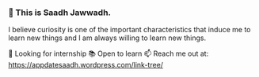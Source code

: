 ### 👋 This is Saadh Jawwadh.
I believe curiosity is one of the important characteristics that induce me to learn new things and I am always willing to learn new things.

🧐 Looking for internship
📚 Open to learn
📫 Reach me out at: https://appdatesaadh.wordpress.com/link-tree/


<!--
**SaadhJawwadh/SaadhJawwadh** is a ✨ _special_ ✨ repository because its `README.md` (this file) appears on your GitHub profile.

Here are some ideas to get you started:

- 🔭 I’m currently working on ...
- 🌱 I’m currently learning ...
- 👯 I’m looking to collaborate on ...
- 🤔 I’m looking for help with ...
- 💬 Ask me about ...
- 📫 How to reach me: ...
- 😄 Pronouns: ...
- ⚡ Fun fact: ...
-->
